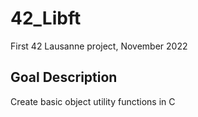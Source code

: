 # 42_Libft
First 42 Lausanne project, November 2022
## Goal Description
Create basic object utility functions in C

